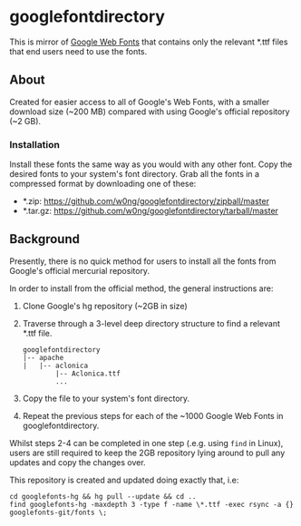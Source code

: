 # googlefontdirectory

This is mirror of [Google Web
Fonts](http://code.google.com/p/googlefontdirectory/) that contains only the
relevant *.ttf files that end users need to use the fonts.

## About 

Created for easier access to all of Google's Web Fonts, with a smaller download
size (~200 MB) compared with using Google's official repository (~2 GB).

### Installation

Install these fonts the same way as you would with any other font. Copy the 
desired fonts to your system's font directory. Grab all the fonts in a 
compressed format by downloading one of these: 

-   *.zip: https://github.com/w0ng/googlefontdirectory/zipball/master
-   *.tar.gz: https://github.com/w0ng/googlefontdirectory/tarball/master

## Background

Presently, there is no quick method for users to install all the fonts from 
Google's official mercurial repository.

In order to install from the official method, the general instructions are:

1.  Clone Google's hg repository (~2GB in size)

2.  Traverse through a 3-level deep directory structure to find a relevant
    *.ttf file.

        googlefontdirectory
        |-- apache
        |   |-- aclonica
                |-- Aclonica.ttf
                ...

3.  Copy the file to your system's font directory.

4.  Repeat the previous steps for each of the ~1000 Google Web Fonts in
    googlefontdirectory.

Whilst steps 2-4 can be completed in one step (.e.g. using `find` in Linux), 
users are still required to keep the 2GB repository lying around to pull any
updates and copy the changes over.

This repository is created and updated doing exactly that, i.e:

    cd googlefonts-hg && hg pull --update && cd ..
    find googlefonts-hg -maxdepth 3 -type f -name \*.ttf -exec rsync -a {} googlefonts-git/fonts \;
